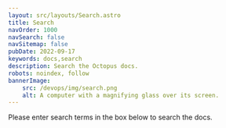 ```yaml
---
layout: src/layouts/Search.astro
title: Search
navOrder: 1000
navSearch: false
navSitemap: false
pubDate: 2022-09-17
keywords: docs,search
description: Search the Octopus docs.
robots: noindex, follow
bannerImage:
    src: /devops/img/search.png
    alt: A computer with a magnifying glass over its screen.
---
```


Please enter search terms in the box below to search the docs.